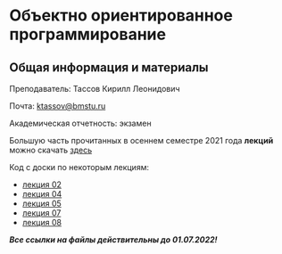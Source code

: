 # Объектно ориентированное программирование

## Общая информация и материалы

Преподаватель: Тассов Кирилл Леонидович

Почта: ktassov@bmstu.ru

Академическая отчетность: экзамен

Большую часть прочитанных в осеннем семестре 2021 года **лекций** можно скачать [здесь][1]

Код с доски по некоторым лекциям:

- [лекция 02][2]
- [лекция 04][4]
- [лекция 05][5]
- [лекция 07][7]
- [лекция 08][8]

***Все ссылки на файлы действительны до 01.07.2022!***

[1]: https://1drv.ms/w/s!AnleQw_T68WwjeESyx1QNqZy-CmdMg?e=772Yrv
[2]: https://1drv.ms/u/s!AnleQw_T68WwjeEXIfIunxqPMDMZaQ?e=jIdVkJ
[4]: https://1drv.ms/u/s!AnleQw_T68WwjeEVoOFC65BcHILbCA?e=PUSWD5
[5]: https://1drv.ms/u/s!AnleQw_T68WwjeEW-VhBIliP9nAq2w?e=h4tGdp
[7]: https://1drv.ms/u/s!AnleQw_T68WwjeEYA22uS-q6mKDugQ?e=L3rFpu
[8]: https://1drv.ms/u/s!AnleQw_T68WwjeEUEYaI5q7fl3ASZQ?e=AUDB7S
